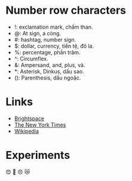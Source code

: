 # Number row characters
- !: exclamation mark, chấm than.
- @: At sign, a còng.
- \#: hashtag, number sign.
- $: dollar, currency, tiền tệ, đô la.
- %: percentage, phần trăm.
- ^: Circumflex.
- &: Ampersand, and, plus, và.
- \*: Asterisk, Dinkus, dấu sao. 
- (): Parenthesis, dấu ngoặc.
# Links
- [Brightspace](https://learn.georgebrown.ca/d2l/home!)
- [The New York Times](https://www.thetimes.com/?id=20165515643&gad_source=1&gclid=Cj0KCQjw3bm3BhDJARIsAKnHoVUd25f7-aveNsv3DABjwCsSxRgkQNcHcN9_EXKYWnTTHpeWT4QmPo0aAt0jEALw_wcB)
- [Wikipedia](https://en.wikipedia.org/wiki/Main_Page)
# Experiments
:heart_eyes:
:stars:
:angry:
:crying_cat_face: 
